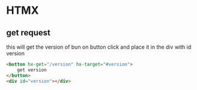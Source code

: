 
# HTMX

## get request 
this will get the version of bun on button click and place it in the div with id version
```html
<button hx-get="/version" hx-target="#version">
    get version
</button>
<div id="version"></div>
```